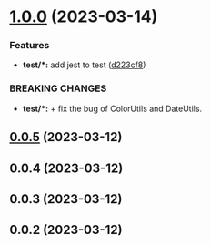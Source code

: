 # [1.0.0](https://github.com/shihongxins/jsutils/compare/0.0.5...1.0.0) (2023-03-14)

### Features

- **test/\*:** add jest to test ([d223cf8](https://github.com/shihongxins/jsutils/commit/d223cf8a60159293fad17d3ebd97c9cba048dfda))

### BREAKING CHANGES

- **test/\*:** + fix the bug of ColorUtils and DateUtils.

## [0.0.5](https://github.com/shihongxins/jsutils/compare/0.0.4...0.0.5) (2023-03-12)

## 0.0.4 (2023-03-12)

## 0.0.3 (2023-03-12)

## 0.0.2 (2023-03-12)
